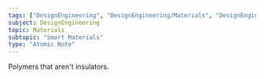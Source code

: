 ```yaml
---
tags: ["DesignEngineering", "DesignEngineering/Materials", "DesignEngineering/Materials/SmartMaterials"]
subject: DesignEngineering
topic: Materials
subtopic: "Smart Materials"
type: "Atomic Note"
---
```


Polymers that aren't insulators.
